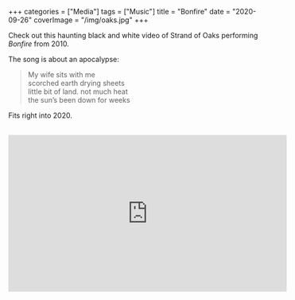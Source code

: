 +++
categories = ["Media"]
tags = ["Music"]
title = "Bonfire"
date = "2020-09-26"
coverImage = "/img/oaks.jpg"
+++

Check out this haunting black and white video of Strand of Oaks performing *Bonfire* from 2010.

<!--more-->

The song is about an apocalypse:

> My wife sits with me  
> scorched earth drying sheets  
> little bit of land. not much heat  
> the sun’s been down for weeks  

Fits right into 2020.

<br>

<iframe width="560" height="315" src="https://www.youtube.com/embed/mb_rH_onGzE" frameborder="0" allow="accelerometer; autoplay; clipboard-write; encrypted-media; gyroscope; picture-in-picture" allowfullscreen></iframe>
